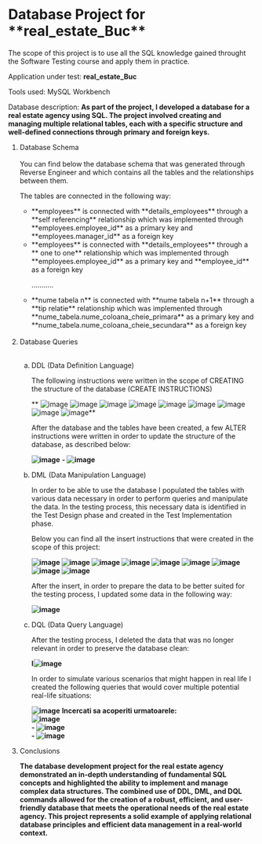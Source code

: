 <h1>Database Project for **real_estate_Buc**</h1>

The scope of this project is to use all the SQL knowledge gained throught the Software Testing course and apply them in practice.

Application under test: **real_estate_Buc**

Tools used: MySQL Workbench

Database description: **As part of the project, I developed a database for a real estate agency using SQL. The project involved creating and managing multiple relational tables, each with a specific structure and well-defined connections through primary and foreign keys.**

<ol>
<li>Database Schema </li>
<br>
You can find below the database schema that was generated through Reverse Engineer and which contains all the tables and the relationships between them.

The tables are connected in the following way:

<ul>
  <li> **employees**  is connected with **details_employees** through a **self referencing** relationship which was implemented through **employees.employee_id** as a primary key and **employees.manager_id** as a foreign key</li>
  <li> **employees**  is connected with **details_employees** through a ** one to one** relationship which was implemented through **employees.employee_id** as a primary key and **employee_id** as a foreign key</li>
 
  ...........
  <li> **nume tabela n**  is connected with **nume tabela n+1** through a **tip relatie** relationship which was implemented through **nume_tabela.nume_coloana_cheie_primara** as a primary key and **nume_tabela.nume_coloana_cheie_secundara** as a foreign key</li>
</ul><br>

<li>Database Queries</li><br>

<ol type="a">
  <li>DDL (Data Definition Language)</li>

  The following instructions were written in the scope of CREATING the structure of the database (CREATE INSTRUCTIONS)

  ** ![image](https://github.com/DeliaNP/MySQL_real_estate_Buc/assets/167696115/b3f25554-3fe1-486d-9974-3a027e49c166) ![image](https://github.com/DeliaNP/MySQL_real_estate_Buc/assets/167696115/fc852d40-7ed4-4397-aeab-d8e075f53168) ![image](https://github.com/DeliaNP/MySQL_real_estate_Buc/assets/167696115/d8f96c16-f63b-4a5d-8173-6745b0323837)  ![image](https://github.com/DeliaNP/MySQL_real_estate_Buc/assets/167696115/c4172d63-af9c-4e6f-a174-7e56503ecc8e)  ![image](https://github.com/DeliaNP/MySQL_real_estate_Buc/assets/167696115/f946f45f-435d-4af7-9f24-9677133540a2)  ![image](https://github.com/DeliaNP/MySQL_real_estate_Buc/assets/167696115/1eeb698e-3829-4404-9fba-0639ac5bb848) ![image](https://github.com/DeliaNP/MySQL_real_estate_Buc/assets/167696115/fbfa1c49-964e-442c-9243-417fbb044967) ![image](https://github.com/DeliaNP/MySQL_real_estate_Buc/assets/167696115/7bb5996e-71ca-4e52-a9b1-299987108b0b) ![image](https://github.com/DeliaNP/MySQL_real_estate_Buc/assets/167696115/3d5910f3-1bf3-4112-a2f6-110c7628f9eb)**
  
  After the database and the tables have been created, a few ALTER instructions were written in order to update the structure of the database, as described below:

  **![image](https://github.com/DeliaNP/MySQL_real_estate_Buc/assets/167696115/e5b940d6-55ad-4edb-9350-5d0587f42f93)**
 **- ![image](https://github.com/DeliaNP/MySQL_real_estate_Buc/assets/167696115/42399fc2-c3ff-439c-815c-84a04f2c7bf6)**
 
  <li>DML (Data Manipulation Language)</li>

  In order to be able to use the database I populated the tables with various data necessary in order to perform queries and manipulate the data. 
  In the testing process, this necessary data is identified in the Test Design phase and created in the Test Implementation phase. 

  Below you can find all the insert instructions that were created in the scope of this project:

  **![image](https://github.com/DeliaNP/MySQL_real_estate_Buc/assets/167696115/7db0485e-0178-4734-9118-7ce19683d083) ![image](https://github.com/DeliaNP/MySQL_real_estate_Buc/assets/167696115/1731d4db-6c8a-4247-b1b2-2baf2d6cf906)  ![image](https://github.com/DeliaNP/MySQL_real_estate_Buc/assets/167696115/4446f8b3-f031-486c-a81d-33d38a579ec5) ![image](https://github.com/DeliaNP/MySQL_real_estate_Buc/assets/167696115/7b88dbda-db92-4f5b-8ba9-e0cd49c125ae)  ![image](https://github.com/DeliaNP/MySQL_real_estate_Buc/assets/167696115/7d4f97ce-a10d-4b1a-b70a-910cddf009ee)  ![image](https://github.com/DeliaNP/MySQL_real_estate_Buc/assets/167696115/3d9f3745-c32a-4a1e-b44a-b2932901aaa1) ![image](https://github.com/DeliaNP/MySQL_real_estate_Buc/assets/167696115/1d558497-cc94-4883-b181-e9ffd838e1ca) ![image](https://github.com/DeliaNP/MySQL_real_estate_Buc/assets/167696115/a5224503-02ad-43f0-a2fa-ff6e1a59e1a8) ![image](https://github.com/DeliaNP/MySQL_real_estate_Buc/assets/167696115/1edbaf19-99be-4c96-ba9e-a052daaad46c)**

  After the insert, in order to prepare the data to be better suited for the testing process, I updated some data in the following way:

  **![image](https://github.com/DeliaNP/MySQL_real_estate_Buc/assets/167696115/fd22dcec-d61d-4193-b080-337047a4fd99)**


  <li>DQL (Data Query Language)</li> 

After the testing process, I deleted the data that was no longer relevant in order to preserve the database clean: 

**I![image](https://github.com/DeliaNP/MySQL_real_estate_Buc/assets/167696115/2a63c5b4-fa4a-4e6b-9bf0-38056f4c16d6)**

In order to simulate various scenarios that might happen in real life I created the following queries that would cover multiple potential real-life situations:

**![image](https://github.com/DeliaNP/MySQL_real_estate_Buc/assets/167696115/8d201d0d-09a9-4ad3-9f6e-32f4b0b8dc8a)**
**Incercati sa acoperiti urmatoarele:**<br>
**![image](https://github.com/DeliaNP/MySQL_real_estate_Buc/assets/167696115/865403bc-ebcf-4eb4-a39f-55e027632f12)**<br>
**- ![image](https://github.com/DeliaNP/MySQL_real_estate_Buc/assets/167696115/b656dd43-0e33-419f-a459-40217a9e6a5f)**<br>
**- ![image](https://github.com/DeliaNP/MySQL_real_estate_Buc/assets/167696115/548edd32-b379-49b7-b627-dd9db44e1f54)**<br>


</ol>

<li>Conclusions</li>

**The database development project for the real estate agency demonstrated an in-depth understanding of fundamental SQL concepts and highlighted the ability to implement and manage complex data structures. The combined use of DDL, DML, and DQL commands allowed for the creation of a robust, efficient, and user-friendly database that meets the operational needs of the real estate agency. This project represents a solid example of applying relational database principles and efficient data management in a real-world context.**

</ol>
